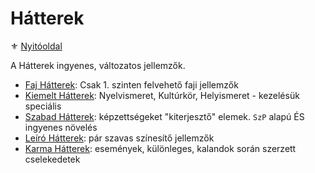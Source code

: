 # Hátterek

<!-- tag: hatter__fortely -->

⚜️ [Nyitóoldal](start.md)

A Hátterek ingyenes, változatos jellemzők.

- [Faj Hátterek](022_faj_hatterek.md): Csak 1. szinten felvehető faji jellemzők
- [Kiemelt Hátterek](021_kiemelt_hatterek.md): Nyelvismeret, Kultúrkör, Helyismeret - kezelésük speciális
- [Szabad Hátterek](023_szabad_hatterek.md): képzettségeket "kiterjesztő" elemek. `SzP` alapú ÉS ingyenes növelés
- [Leíró Hátterek](024_leiro_hatterek.md): pár szavas színesítő jellemzők
- [Karma Hátterek](025_karma_hatterek.md): események, különleges, kalandok során szerzett cselekedetek
